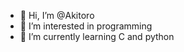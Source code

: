 - 👋 Hi, I’m @Akitoro
- 👀 I’m interested in programming
- 🌱 I’m currently learning C and python

<!---
- 💞️ I’m looking to collaborate on ...
- 📫 How to reach me ...
Akitoro/Akitoro is a ✨ special ✨ repository because its `README.md` (this file) appears on your GitHub profile.
You can click the Preview link to take a look at your changes.
--->
